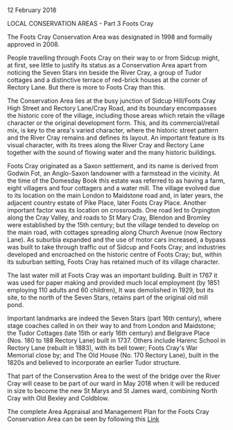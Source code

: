 12 February 2018

LOCAL CONSERVATION AREAS - Part 3 Foots Cray

The Foots Cray Conservation Area was designated in 1998 and formally approved in 2008.

People travelling through Foots Cray on their way to or from Sidcup might, at first, see little to justify its status as a Conservation Area apart from noticing the Seven Stars inn beside the River Cray, a group of Tudor cottages and a distinctive terrace of red-brick houses at the corner of Rectory Lane. But there is more to Foots Cray than this.

The Conservation Area lies at the busy junction of Sidcup Hill/Foots Cray High Street and Rectory Lane/Cray Road, and its boundary encompasses the historic core of the village, including those areas which retain the village character or the original development form. This, and its commercial/retail mix, is key to the area's varied character, where the historic street pattern and the River Cray remains and defines its layout. An important feature is its visual character, with its trees along the River Cray and Rectory Lane together with the sound of flowing water and the many historic buildings.

Foots Cray originated as a Saxon settlement, and its name is derived from Godwin Fot, an Anglo-Saxon landowner with a farmstead in the vicinity. At the time of the Domesday Book this estate was referred to as having a farm, eight villagers and four cottagers and a water mill. The village evolved due to its location on the main London to Maidstone road and, in later years, the adjacent country estate of Pike Place, later Foots Cray Place. Another important factor was its location on crossroads. One road led to Orpington along the Cray Valley, and roads to St Mary Cray, Blendon and Bromley were established by the 15th century; but the village tended to develop on the main road, with cottages spreading along Church Avenue (now Rectory Lane). As suburbia expanded and the use of motor cars increased, a bypass was built to take through traffic out of Sidcup and Foots Cray; and industries developed and encroached on the historic centre of Foots Cray; but, within its suburban setting, Foots Cray has retained much of its village character.

The last water mill at Foots Cray was an important building. Built in 1767 it was used for paper making and provided much local employment (by 1851 employing 110 adults and 60 children), It was demolished in 1929, but its site, to the north of the Seven Stars, retains part of the original old mill pond.

Important landmarks are indeed the Seven Stars (part 16th century), where stage coaches called in on their way to and from London and Maidstone; the Tudor Cottages (late 15th or early 16th century) and Belgrave Place (Nos. 180 to 188 Rectory Lane) built in 1737. Others include Harenc School in Rectory Lane (rebuilt in 1883), with its bell tower; Foots Cray's War Memorial close by; and The Old House (No. 170 Rectory Lane), built in the 1820s and believed to incorporate an earlier Tudor structure.

That part of the Conservation Area to the west of the bridge over the River Cray will cease to be part of our ward in May 2018 when it will be reduced in size to become the new St Marys and St James ward, combining North Cray with Old Bexley and Coldblow.

The complete Area Appraisal and Management Plan for the Foots Cray Conservation Area can be seen by following this [Link](https://www.bexley.gov.uk/sites/bexley-cms/files/Foots-Cray-Conservation-Area-Appraisal-and-Management-Plan.pdf)
